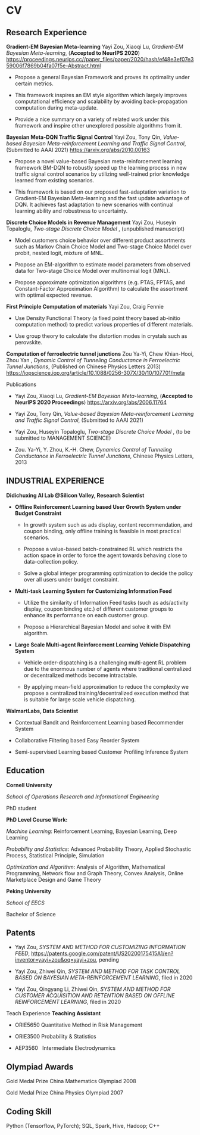 # CV

## Research Experience

<span>**Gradient-EM Bayesian Meta-learning**</span>
Yayi Zou, Xiaoqi Lu, <span>*Gradient-EM Bayesian Meta-learning*</span>, (**Accepted to NeurIPS 2020**) <https://proceedings.neurips.cc//paper_files/paper/2020/hash/ef48e3ef07e359006f7869b04fa07f5e-Abstract.html>

-   Propose a general Bayesian Framework and proves its optimality under certain metrics.

-   This framework inspires an EM style algorithm which largely improves computational efficiency and scalability by avoiding back-propagation computation during meta-update.

-   Provide a nice summary on a variety of related work under this framework and inspire other unexplored possible algorithms from it.

<span>**Bayesian Meta-DQN Traffic Signal Control**</span>
Yayi Zou, Tony Qin, <span>*Value-based Bayesian Meta-reinforcement Learning and Traffic Signal Control*</span>, (Submitted to AAAI 2021) <https://arxiv.org/abs/2010.00163>

-   Propose a novel value-based Bayesian meta-reinforcement learning framework BM-DQN to robustly speed up the learning process in new traffic signal control scenarios by utilizing well-trained prior knowledge learned from existing scenarios.

-   This framework is based on our proposed fast-adaptation variation to Gradient-EM Bayesian Meta-learning and the fast update advantage of DQN. It achieves fast adaptation to new scenarios with continual learning ability and robustness to uncertainty.

<span>**Discrete Choice Models in Revenue Management**</span>
Yayi Zou, Huseyin Topaloglu, <span>*Two-stage Discrete Choice Model*</span> , (unpublished manuscript)

-   Model customers choice behavior over different product assortments such as Markov Chain Choice Model and Two-stage Choice Model over probit, nested logit, mixture of MNL.

-   Propose an EM-algorithm to estimate model parameters from observed data for Two-stage Choice Model over multinomial logit (MNL).

-   Propose approximate optimization algorithms (e.g. PTAS, FPTAS, and Constant-Factor Approximation Algorithm) to calculate the assortment with optimal expected revenue.

<span>**First Principle Computation of materials**</span>
Yayi Zou, Craig Fennie

-   Use Density Functional Theory (a fixed point theory based ab-initio computation method) to predict various properties of different materials.

-   Use group theory to calculate the distortion modes in crystals such as perovskite.

<span>**Computation of ferroelectric tunnel junctions**</span>
Zou Ya-Yi, Chew Khian-Hooi, Zhou Yan , <span>*Dynamic Control of Tunneling Conductance in Ferroelectric Tunnel Junctions*</span>, (Published on Chinese Physics Letters 2013) <https://iopscience.iop.org/article/10.1088/0256-307X/30/10/107701/meta>

<span>Publications</span>

-   Yayi Zou, Xiaoqi Lu, <span>*Gradient-EM Bayesian Meta-learning*</span>, (**Accepted to NeurIPS 2020 Proceedings**) <https://arxiv.org/abs/2006.11764>

-   Yayi Zou, Tony Qin, <span>*Value-based Bayesian Meta-reinforcement Learning and Traffic Signal Control*</span>, (Submitted to AAAI 2021)

-   Yayi Zou, Huseyin Topaloglu, <span>*Two-stage Discrete Choice Model*</span> , (to be submitted to MANAGEMENT SCIENCE)

-   Zou. Ya-Yi, Y. Zhou, K.-H. Chew, <span>*Dynamics Control of Tunneling Conductance in Ferroelectric Tunnel Junctions*</span>, Chinese Physics Letters, 2013



## INDUSTRIAL EXPERIENCE

<span>**Didichuxing AI Lab @Silicon Valley, Research Scientist**</span>

-   **Offline Reinforcement Learning based User Growth System under Budget Constraint**

    -   In growth system such as ads display, content recommendation, and coupon binding, only offline training is feasible in most practical scenarios.

    -   Propose a value-based batch-constrained RL which restricts the action space in order to force the agent towards behaving close to data-collection policy.

    -   Solve a global integer programming optimization to decide the policy over all users under budget constraint.

-   **Multi-task Learning System for Customizing Information Feed**

    -   Utilize the similarity of Information Feed tasks (such as ads/activity display, coupon binding etc.) of different customer groups to enhance its performance on each customer group.

    -   Propose a Hierarchical Bayesian Model and solve it with EM algorithm.

-   **Large Scale Multi-agent Reinforcement Learning Vehicle Dispatching System**

    -   Vehicle order-dispatching is a challenging multi-agent RL problem due to the enormous number of agents where traditional centralized or decentralized methods become intractable.

    -   By applying mean-field approximation to reduce the complexity we propose a centralized training/decentralized execution method that is suitable for large scale vehicle dispatching.

<span>**WalmartLabs, Data Scientist**</span>

-   <span>Contextual Bandit and Reinforcement Learning based Recommender System</span>

-   <span>Collaborative Filtering based Easy Reorder System</span>

-   <span>Semi-supervised Learning based Customer Profiling Inference System</span>



## Education

<span>**Cornell University**</span>

<span>*School of Operations Research and Informational Engineering*</span>

PhD student

<span>**PhD Level Course Work:**</span>

<span>*Machine Learning*</span>: Reinforcement Learning, Bayesian Learning, Deep Learning

<span>*Probability and Statistics*</span>: Advanced Probability Theory, Applied Stochastic Process, Statistical Principle, Simulation

<span>*Optimization and Algorithm*</span>: Analysis of Algorithm, Mathematical Programming, Network flow and Graph Theory, Convex Analysis, Online Marketplace Design and Game Theory


<span>**Peking University**</span>

<span>*School of EECS*</span>

Bachelor of Science

## Patents

-   Yayi Zou, <span>*SYSTEM AND METHOD FOR CUSTOMIZING INFORMATION FEED*</span>, <https://patents.google.com/patent/US20200175415A1/en?inventor=yayi+zou&oq=yayi+zou>, pending

-   Yayi Zou, Zhiwei Qin, <span>*SYSTEM AND METHOD FOR TASK CONTROL BASED ON BAYESIAN META-REINFORCEMENT LEARNING*</span>, filed in 2020

-   Yayi Zou, Qingyang Li, Zhiwei Qin, <span>*SYSTEM AND METHOD FOR CUSTOMER ACQUISITION AND RETENTION BASED ON OFFLINE REINFORCEMENT LEARNING*</span>, filed in 2020

<span>Teach Experience</span> <span>**Teaching Assistant**</span>

-   ORIE5650 Quantitative Method in Risk Management

-   ORIE3500 Probability & Statistics

-   AEP3560   Intermediate Electrodynamics


## Olympiad Awards

Gold Medal Prize China Mathematics Olympiad 2008

Gold Medal Prize China Physics Olympiad 2007

## Coding Skill
Python (Tensorflow, PyTorch); SQL, Spark, Hive, Hadoop; C++

